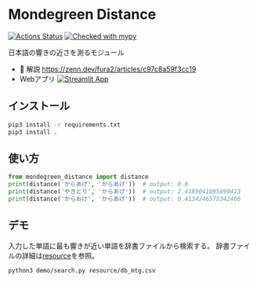 # Mondegreen Distance
[![Actions Status](https://github.com/fura2/mondegreen-distance/actions/workflows/python-package.yml/badge.svg)](https://github.com/fura2/mondegreen-distance/actions)
[![Checked with mypy](http://www.mypy-lang.org/static/mypy_badge.svg)](https://mypy-lang.org/)

日本語の響きの近さを測るモジュール

- 📝 解説 https://zenn.dev/fura2/articles/c97c8a59f3cc19
- Webアプリ [![Streamlit App](https://static.streamlit.io/badges/streamlit_badge_black_white.svg)](https://mondegreen-search.streamlit.app)

## インストール
```bash
pip3 install -r requirements.txt
pip3 install .
```

## 使い方
```python
from mondegreen_distance import distance
print(distance('からあげ', 'からあげ'))  # output: 0.0
print(distance('やきとり', 'からあげ'))  # output: 2.4189041095890413
print(distance('からおけ', 'からあげ'))  # output: 0.4134246575342466
```

## デモ
入力した単語に最も響きが近い単語を辞書ファイルから検索する。
辞書ファイルの詳細は[resource](resource)を参照。
```bash
python3 demo/search.py resource/db_mtg.csv
```

